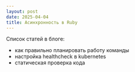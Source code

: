 ```yaml
---
layout: post
date: 2025-04-04
title: Асинхронность в Ruby
---
```

 Список статей в блоге:
 - как правильно планировать работу команды
 - настройка healthcheck в kubernetes
 - статическая проверка кода 